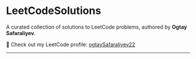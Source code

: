 # LeetCodeSolutions

A curated collection of solutions to LeetCode problems, authored by **Ogtay Safaraliyev**.

🔗 Check out my LeetCode profile: [ogtaySafaraliyev22](https://leetcode.com/u/ogtaySafaraliyev22/)

---
